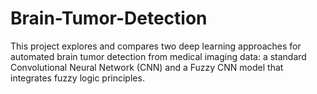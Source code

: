 # Brain-Tumor-Detection
This project explores and compares two deep learning approaches for automated brain tumor detection from medical imaging data: a standard Convolutional Neural Network (CNN) and a Fuzzy CNN model that integrates fuzzy logic principles.

